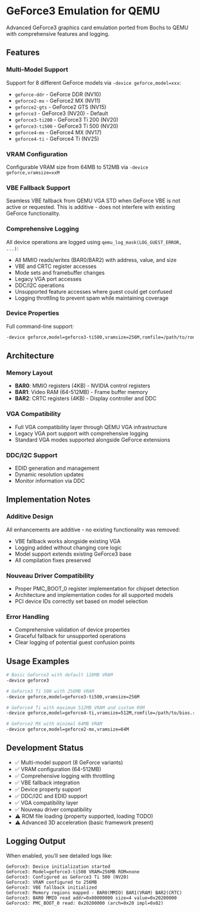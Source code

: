 # GeForce3 Emulation for QEMU

Advanced GeForce3 graphics card emulation ported from Bochs to QEMU with comprehensive features and logging.

## Features

### Multi-Model Support
Support for 8 different GeForce models via `-device geforce,model=xxx`:
- `geforce-ddr` - GeForce DDR (NV10)
- `geforce2-mx` - GeForce2 MX (NV11) 
- `geforce2-gts` - GeForce2 GTS (NV15)
- `geforce3` - GeForce3 (NV20) - Default
- `geforce3-ti200` - GeForce3 Ti 200 (NV20)
- `geforce3-ti500` - GeForce3 Ti 500 (NV20)
- `geforce4-mx` - GeForce4 MX (NV17)
- `geforce4-ti` - GeForce4 Ti (NV25)

### VRAM Configuration
Configurable VRAM size from 64MB to 512MB via `-device geforce,vramsize=xxM`

### VBE Fallback Support
Seamless VBE fallback from QEMU VGA STD when GeForce VBE is not active or requested.
This is additive - does not interfere with existing GeForce functionality.

### Comprehensive Logging
All device operations are logged using `qemu_log_mask(LOG_GUEST_ERROR, ...)`:
- All MMIO reads/writes (BAR0/BAR2) with address, value, and size
- VBE and CRTC register accesses
- Mode sets and framebuffer changes  
- Legacy VGA port accesses
- DDC/I2C operations
- Unsupported feature accesses where guest could get confused
- Logging throttling to prevent spam while maintaining coverage

### Device Properties
Full command-line support:
```bash
-device geforce,model=geforce3-ti500,vramsize=256M,romfile=/path/to/rom.bin
```

## Architecture

### Memory Layout
- **BAR0**: MMIO registers (4KB) - NVIDIA control registers
- **BAR1**: Video RAM (64-512MB) - Frame buffer memory  
- **BAR2**: CRTC registers (4KB) - Display controller and DDC

### VGA Compatibility
- Full VGA compatibility layer through QEMU VGA infrastructure
- Legacy VGA port support with comprehensive logging
- Standard VGA modes supported alongside GeForce extensions

### DDC/I2C Support  
- EDID generation and management
- Dynamic resolution updates
- Monitor information via DDC

## Implementation Notes

### Additive Design
All enhancements are additive - no existing functionality was removed:
- VBE fallback works alongside existing VGA
- Logging added without changing core logic
- Model support extends existing GeForce3 base
- All compilation fixes preserved

### Nouveau Driver Compatibility
- Proper PMC_BOOT_0 register implementation for chipset detection
- Architecture and implementation codes for all supported models
- PCI device IDs correctly set based on model selection

### Error Handling
- Comprehensive validation of device properties
- Graceful fallback for unsupported operations
- Clear logging of potential guest confusion points

## Usage Examples

```bash
# Basic GeForce3 with default 128MB VRAM
-device geforce3

# GeForce3 Ti 500 with 256MB VRAM
-device geforce,model=geforce3-ti500,vramsize=256M

# GeForce4 Ti with maximum 512MB VRAM and custom ROM
-device geforce,model=geforce4-ti,vramsize=512M,romfile=/path/to/bios.rom

# GeForce2 MX with minimal 64MB VRAM
-device geforce,model=geforce2-mx,vramsize=64M
```

## Development Status

- ✅ Multi-model support (8 GeForce variants)
- ✅ VRAM configuration (64-512MB)
- ✅ Comprehensive logging with throttling
- ✅ VBE fallback integration
- ✅ Device property support
- ✅ DDC/I2C and EDID support
- ✅ VGA compatibility layer
- ✅ Nouveau driver compatibility
- ⚠️ ROM file loading (property supported, loading TODO)
- ⚠️ Advanced 3D acceleration (basic framework present)

## Logging Output

When enabled, you'll see detailed logs like:
```
GeForce3: Device initialization started
GeForce3: Model=geforce3-ti500 VRAM=256MB ROM=none
GeForce3: Configured as GeForce3 Ti 500 (NV20)
GeForce3: VRAM configured to 256MB
GeForce3: VBE fallback initialized
GeForce3: Memory regions mapped - BAR0(MMIO) BAR1(VRAM) BAR2(CRTC)
GeForce3: BAR0 MMIO read addr=0x00000000 size=4 value=0x20200000
GeForce3: PMC_BOOT_0 read: 0x20200000 (arch=0x20 impl=0x02)
```
